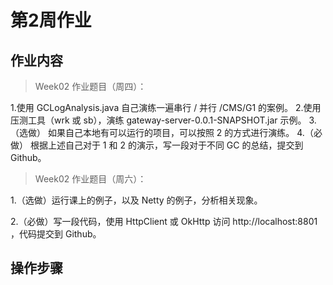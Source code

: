 # 第2周作业


## 作业内容

> Week02 作业题目（周四）：

1.使用 GCLogAnalysis.java 自己演练一遍串行 / 并行 /CMS/G1 的案例。
2.使用压测工具（wrk 或 sb），演练 gateway-server-0.0.1-SNAPSHOT.jar 示例。
3.（选做） 如果自己本地有可以运行的项目，可以按照 2 的方式进行演练。
4.（必做） 根据上述自己对于 1 和 2 的演示，写一段对于不同 GC 的总结，提交到 Github。

> Week02 作业题目（周六）：

1.（选做）运行课上的例子，以及 Netty 的例子，分析相关现象。

2.（必做）写一段代码，使用 HttpClient 或 OkHttp 访问 http://localhost:8801 ，代码提交到 Github。


## 操作步骤
